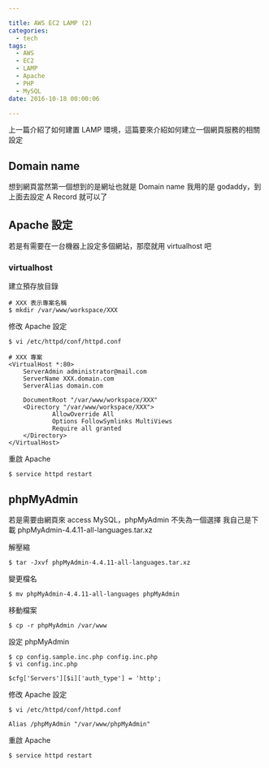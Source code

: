 ```yaml
---

title: AWS EC2 LAMP (2)
categories: 
  - tech
tags: 
  - AWS
  - EC2
  - LAMP
  - Apache
  - PHP
  - MySQL
date: 2016-10-18 00:00:06

---
```


上一篇介紹了如何建置 LAMP 環境，這篇要來介紹如何建立一個網頁服務的相關設定

## Domain name

想到網頁當然第一個想到的是網址也就是 Domain name
我用的是 godaddy，到上面去設定 A Record 就可以了

## Apache 設定

若是有需要在一台機器上設定多個網站，那麼就用 virtualhost 吧

### virtualhost

建立預存放目錄

```
# XXX 表示專案名稱
$ mkdir /var/www/workspace/XXX
```

<!-- more -->

修改 Apache 設定

```
$ vi /etc/httpd/conf/httpd.conf
```

```
# XXX 專案
<VirtualHost *:80>
    ServerAdmin administrator@mail.com
    ServerName XXX.domain.com
    ServerAlias domain.com

    DocumentRoot "/var/www/workspace/XXX"
    <Directory "/var/www/workspace/XXX">
            AllowOverride All
            Options FollowSymlinks MultiViews
            Require all granted
    </Directory>
</VirtualHost>
```

重啟 Apache

```
$ service httpd restart
```

## phpMyAdmin
若是需要由網頁來 access MySQL，phpMyAdmin 不失為一個選擇
我自己是下載 phpMyAdmin-4.4.11-all-languages.tar.xz

解壓縮

```
$ tar -Jxvf phpMyAdmin-4.4.11-all-languages.tar.xz
```

變更檔名

```
$ mv phpMyAdmin-4.4.11-all-languages phpMyAdmin
```

移動檔案

```
$ cp -r phpMyAdmin /var/www
```

設定 phpMyAdmin

```
$ cp config.sample.inc.php config.inc.php
$ vi config.inc.php
```

```
$cfg['Servers'][$i]['auth_type'] = 'http';
```

修改 Apache 設定

```
$ vi /etc/httpd/conf/httpd.conf
```

```
Alias /phpMyAdmin "/var/www/phpMyAdmin"
```

重啟 Apache

```
$ service httpd restart
```